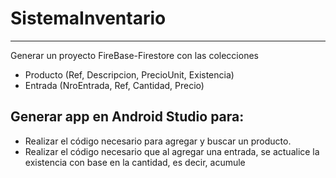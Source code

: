 # SistemaInventario
***
Generar un proyecto FireBase-Firestore con las colecciones

- Producto (Ref, Descripcion, PrecioUnit, Existencia)
- Entrada (NroEntrada, Ref, Cantidad, Precio)

## Generar app en Android Studio para:
  - Realizar el código necesario para agregar y buscar un producto.
  - Realizar el código necesario que al agregar una entrada, se actualice la existencia con base en la cantidad, es decir, acumule
